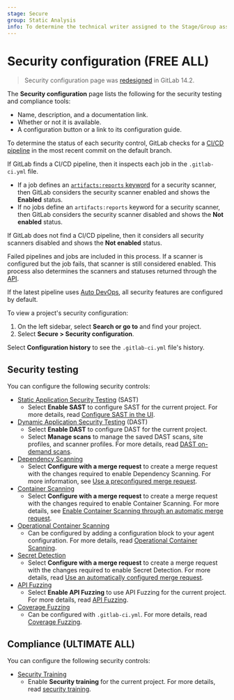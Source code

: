 ```yaml
---
stage: Secure
group: Static Analysis
info: To determine the technical writer assigned to the Stage/Group associated with this page, see https://handbook.gitlab.com/handbook/product/ux/technical-writing/#assignments
---
```


# Security configuration **(FREE ALL)**

> Security configuration page was [redesigned](https://gitlab.com/gitlab-org/gitlab/-/issues/326926) in GitLab 14.2.

The **Security configuration** page lists the following for the security testing and compliance tools:

- Name, description, and a documentation link.
- Whether or not it is available.
- A configuration button or a link to its configuration guide.

To determine the status of each security control, GitLab checks for a [CI/CD pipeline](../../../ci/pipelines/index.md)
in the most recent commit on the default branch.

If GitLab finds a CI/CD pipeline, then it inspects each job in the `.gitlab-ci.yml` file.

- If a job defines an [`artifacts:reports` keyword](../../../ci/yaml/artifacts_reports.md)
  for a security scanner, then GitLab considers the security scanner enabled and shows the **Enabled** status.
- If no jobs define an `artifacts:reports` keyword for a security scanner, then GitLab considers
  the security scanner disabled and shows the **Not enabled** status.

If GitLab does not find a CI/CD pipeline, then it considers all security scanners disabled and shows the **Not enabled** status.

Failed pipelines and jobs are included in this process. If a scanner is configured but the job fails,
that scanner is still considered enabled. This process also determines the scanners and statuses
returned through the [API](../../../api/graphql/reference/index.md#securityscanners).

If the latest pipeline uses [Auto DevOps](../../../topics/autodevops/index.md),
all security features are configured by default.

To view a project's security configuration:

1. On the left sidebar, select **Search or go to** and find your project.
1. Select **Secure > Security configuration**.

Select **Configuration history** to see the `.gitlab-ci.yml` file's history.

## Security testing

You can configure the following security controls:

- [Static Application Security Testing](../sast/index.md) (SAST)
  - Select **Enable SAST** to configure SAST for the current project.
    For more details, read [Configure SAST in the UI](../sast/index.md#configure-sast-by-using-the-ui).
- [Dynamic Application Security Testing](../dast/index.md) (DAST)
  - Select **Enable DAST** to configure DAST for the current project.
  - Select **Manage scans** to manage the saved DAST scans, site profiles, and scanner profiles.
    For more details, read [DAST on-demand scans](../dast/proxy-based.md#on-demand-scans).
- [Dependency Scanning](../dependency_scanning/index.md)
  - Select **Configure with a merge request** to create a merge request with the changes required to
    enable Dependency Scanning. For more information, see [Use a preconfigured merge request](../dependency_scanning/index.md#use-a-preconfigured-merge-request).
- [Container Scanning](../container_scanning/index.md)
  - Select **Configure with a merge request** to create a merge request with the changes required to
    enable Container Scanning. For more details, see
    [Enable Container Scanning through an automatic merge request](../container_scanning/index.md#enable-container-scanning-through-an-automatic-merge-request).
- [Operational Container Scanning](../../clusters/agent/vulnerabilities.md)
  - Can be configured by adding a configuration block to your agent configuration. For more details, read [Operational Container Scanning](../../clusters/agent/vulnerabilities.md#enable-operational-container-scanning).
- [Secret Detection](../secret_detection/index.md)
  - Select **Configure with a merge request** to create a merge request with the changes required to
    enable Secret Detection. For more details, read [Use an automatically configured merge request](../secret_detection/index.md#use-an-automatically-configured-merge-request).
- [API Fuzzing](../api_fuzzing/index.md)
  - Select **Enable API Fuzzing** to use API Fuzzing for the current project. For more details, read [API Fuzzing](../../../user/application_security/api_fuzzing/index.md#enable-web-api-fuzzing).
- [Coverage Fuzzing](../coverage_fuzzing/index.md)
  - Can be configured with `.gitlab-ci.yml`. For more details, read [Coverage Fuzzing](../../../user/application_security/coverage_fuzzing/index.md#enable-coverage-guided-fuzz-testing).

## Compliance **(ULTIMATE ALL)**

You can configure the following security controls:

- [Security Training](../../../user/application_security/vulnerabilities/index.md#enable-security-training-for-vulnerabilities)
  - Enable **Security training** for the current project. For more details, read [security training](../../../user/application_security/vulnerabilities/index.md#enable-security-training-for-vulnerabilities).
